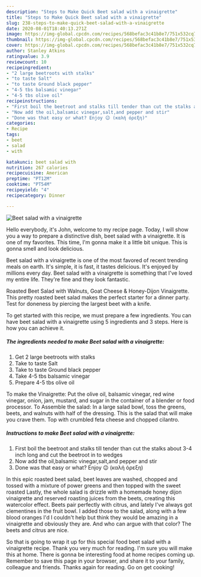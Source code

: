 ```yaml
---
description: "Steps to Make Quick Beet salad with a vinaigrette"
title: "Steps to Make Quick Beet salad with a vinaigrette"
slug: 238-steps-to-make-quick-beet-salad-with-a-vinaigrette
date: 2020-08-01T18:40:13.271Z
image: https://img-global.cpcdn.com/recipes/568befac3c41b8e7/751x532cq70/beet-salad-with-a-vinaigrette-recipe-main-photo.jpg
thumbnail: https://img-global.cpcdn.com/recipes/568befac3c41b8e7/751x532cq70/beet-salad-with-a-vinaigrette-recipe-main-photo.jpg
cover: https://img-global.cpcdn.com/recipes/568befac3c41b8e7/751x532cq70/beet-salad-with-a-vinaigrette-recipe-main-photo.jpg
author: Stanley Atkins
ratingvalue: 3.9
reviewcount: 10
recipeingredient:
- "2 large beetroots with stalks"
- "to taste Salt"
- "to taste Ground black pepper"
- "4-5 tbs balsamic vinegar"
- "4-5 tbs olive oil"
recipeinstructions:
- "First boil the beetroot and stalks till tender than cut the stalks about 3-4 inch long and cut the beetroot in to wedges"
- "Now add the oil,balsamic vinegar,salt,and pepper and stir"
- "Done was that easy or what? Enjoy 😉 (καλή όρεξη)"
categories:
- Recipe
tags:
- beet
- salad
- with

katakunci: beet salad with 
nutrition: 267 calories
recipecuisine: American
preptime: "PT12M"
cooktime: "PT54M"
recipeyield: "4"
recipecategory: Dinner

---
```



![Beet salad with a vinaigrette](https://img-global.cpcdn.com/recipes/568befac3c41b8e7/751x532cq70/beet-salad-with-a-vinaigrette-recipe-main-photo.jpg)

Hello everybody, it's John, welcome to my recipe page. Today, I will show you a way to prepare a distinctive dish, beet salad with a vinaigrette. It is one of my favorites. This time, I'm gonna make it a little bit unique. This is gonna smell and look delicious.

Beet salad with a vinaigrette is one of the most favored of recent trending meals on earth. It's simple, it is fast, it tastes delicious. It's enjoyed by millions every day. Beet salad with a vinaigrette is something that I've loved my entire life. They're fine and they look fantastic.

Roasted Beet Salad with Walnuts, Goat Cheese &amp; Honey-Dijon Vinaigrette. This pretty roasted beet salad makes the perfect starter for a dinner party. Test for doneness by piercing the largest beet with a knife.


To get started with this recipe, we must prepare a few ingredients. You can have beet salad with a vinaigrette using 5 ingredients and 3 steps. Here is how you can achieve it.

<!--inarticleads1-->

##### The ingredients needed to make Beet salad with a vinaigrette:

1. Get 2 large beetroots with stalks
1. Take to taste Salt
1. Take to taste Ground black pepper
1. Take 4-5 tbs balsamic vinegar
1. Prepare 4-5 tbs olive oil


To make the Vinaigrette: Put the olive oil, balsamic vinegar, red wine vinegar, onion, jam, mustard, and sugar in the container of a blender or food processor. To Assemble the salad: In a large salad bowl, toss the greens, beets, and walnuts with half of the dressing. This is the salad that will make you crave them. Top with crumbled feta cheese and chopped cilantro. 

<!--inarticleads2-->

##### Instructions to make Beet salad with a vinaigrette:

1. First boil the beetroot and stalks till tender than cut the stalks about 3-4 inch long and cut the beetroot in to wedges
1. Now add the oil,balsamic vinegar,salt,and pepper and stir
1. Done was that easy or what? Enjoy 😉 (καλή όρεξη)


In this epic roasted beet salad, beet leaves are washed, chopped and tossed with a mixture of power greens and then topped with the sweet roasted Lastly, the whole salad is drizzle with a homemade honey dijon vinaigrette and reserved roasting juices from the beets, creating this watercolor effect. Beets pair perfectly with citrus, and lately I&#39;ve always got clementines in the fruit bowl. I added those to the salad, along with a few blood oranges I&#39;d I couldn&#39;t help but think they would be amazing in a vinaigrette and obviously they are. And who can argue with that color? The beets and citrus are nice. 

So that is going to wrap it up for this special food beet salad with a vinaigrette recipe. Thank you very much for reading. I'm sure you will make this at home. There is gonna be interesting food at home recipes coming up. Remember to save this page in your browser, and share it to your family, colleague and friends. Thanks again for reading. Go on get cooking!
